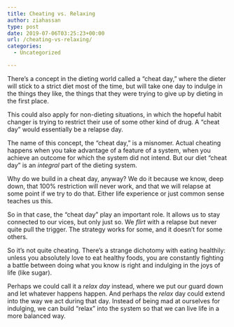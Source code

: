 ```yaml
---
title: Cheating vs. Relaxing
author: ziahassan
type: post
date: 2019-07-06T03:25:23+00:00
url: /cheating-vs-relaxing/
categories:
  - Uncategorized

---
```

There’s a concept in the dieting world called a “cheat day,” where the dieter will stick to a strict diet most of the time, but will take one day to indulge in the things they like, the things that they were trying to give up by dieting in the first place.

This could also apply for non-dieting situations, in which the hopeful habit changer is trying to restrict their use of some other kind of drug. A “cheat day” would essentially be a relapse day.

The name of this concept, the “cheat day,” is a misnomer. Actual cheating happens when you take advantage of a feature of a system, when you achieve an outcome for which the system did not intend. But our diet “cheat day” is an _integral_ part of the dieting system. 

Why do we build in a cheat day, anyway? We do it because we know, deep down, that 100% restriction will never work, and that we will relapse at some point if we try to do that. Either life experience or just common sense teaches us this.

So in that case, the “cheat day” play an important role. It allows us to stay connected to our vices, but only just so. We _flirt_ with a relapse but never quite pull the trigger. The strategy works for some, and it doesn’t for some others.

So it’s not quite cheating. There’s a strange dichotomy with eating healthily: unless you absolutely love to eat healthy foods, you are constantly fighting a battle between doing what you know is right and indulging in the joys of life (like sugar). 

Perhaps we could call it a _relax day_ instead, where we put our guard down and let whatever happens happen. And perhaps the _relax_ day could extend into the way we act during that day. Instead of being mad at ourselves for indulging, we can build “relax” into the system so that we can live life in a more balanced way.
